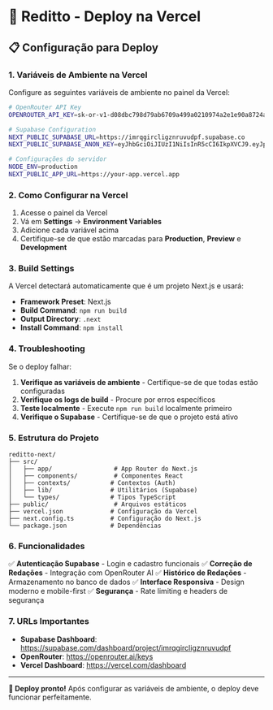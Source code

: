 # 🚀 Reditto - Deploy na Vercel

## 📋 Configuração para Deploy

### 1. Variáveis de Ambiente na Vercel

Configure as seguintes variáveis de ambiente no painel da Vercel:

```bash
# OpenRouter API Key
OPENROUTER_API_KEY=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

# Supabase Configuration
NEXT_PUBLIC_SUPABASE_URL=https://imrqgircligznruvudpf.supabase.co
NEXT_PUBLIC_SUPABASE_ANON_KEY=eyJhbGciOiJIUzI1NiIsInR5cCI6IkpXVCJ9.eyJpc3MiOiJzdXBhYmFzZSIsInJlZiI6ImltcnFnaXJjbGlnem5ydXZ1ZHBmIiwicm9sZSI6ImFub24iLCJpYXQiOjE3NTcwOTg2OTEsImV4cCI6MjA3MjY3NDY5MX0.O3VORx2CCGdvaQ004ACIme32Y1dlx5S2PjbudxaCNrUs

# Configurações do servidor
NODE_ENV=production
NEXT_PUBLIC_APP_URL=https://your-app.vercel.app
```

### 2. Como Configurar na Vercel

1. Acesse o painel da Vercel
2. Vá em **Settings** → **Environment Variables**
3. Adicione cada variável acima
4. Certifique-se de que estão marcadas para **Production**, **Preview** e **Development**

### 3. Build Settings

A Vercel detectará automaticamente que é um projeto Next.js e usará:
- **Framework Preset**: Next.js
- **Build Command**: `npm run build`
- **Output Directory**: `.next`
- **Install Command**: `npm install`

### 4. Troubleshooting

Se o deploy falhar:

1. **Verifique as variáveis de ambiente** - Certifique-se de que todas estão configuradas
2. **Verifique os logs de build** - Procure por erros específicos
3. **Teste localmente** - Execute `npm run build` localmente primeiro
4. **Verifique o Supabase** - Certifique-se de que o projeto está ativo

### 5. Estrutura do Projeto

```
reditto-next/
├── src/
│   ├── app/                 # App Router do Next.js
│   ├── components/          # Componentes React
│   ├── contexts/           # Contextos (Auth)
│   ├── lib/                # Utilitários (Supabase)
│   └── types/              # Tipos TypeScript
├── public/                  # Arquivos estáticos
├── vercel.json             # Configuração da Vercel
├── next.config.ts          # Configuração do Next.js
└── package.json            # Dependências
```

### 6. Funcionalidades

✅ **Autenticação Supabase** - Login e cadastro funcionais
✅ **Correção de Redações** - Integração com OpenRouter AI
✅ **Histórico de Redações** - Armazenamento no banco de dados
✅ **Interface Responsiva** - Design moderno e mobile-first
✅ **Segurança** - Rate limiting e headers de segurança

### 7. URLs Importantes

- **Supabase Dashboard**: https://supabase.com/dashboard/project/imrqgircligznruvudpf
- **OpenRouter**: https://openrouter.ai/keys
- **Vercel Dashboard**: https://vercel.com/dashboard

---

**🎉 Deploy pronto!** Após configurar as variáveis de ambiente, o deploy deve funcionar perfeitamente.
